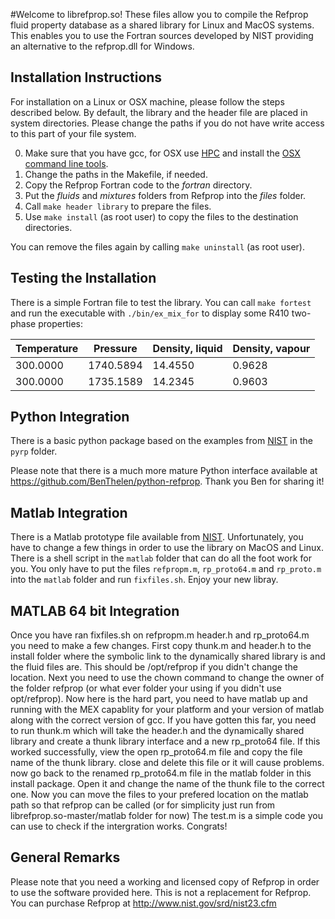 #Welcome to librefprop.so!
These files allow you to compile the Refprop fluid property database as a shared library for Linux and MacOS systems. This enables you to use the Fortran sources developed by NIST providing an alternative to the refprop.dll for Windows. 

## Installation Instructions
For installation on a Linux or OSX machine, please follow the steps described below. By default, the library and the header file are placed in system directories. Please change the paths if you do not have write access to this part of your file system. 

0.  Make sure that you have gcc, for OSX use [HPC](http://hpc.sourceforge.net/) and install the [OSX command line tools](https://developer.apple.com/downloads).
1.  Change the paths in the Makefile, if needed.
2.  Copy the Refprop Fortran code to the *fortran* directory.
3.  Put the *fluids* and *mixtures* folders from Refprop into the *files* folder.
4.  Call `make header library` to prepare the files. 
5.  Use `make install` (as root user) to copy the files to the destination directories.

You can remove the files again by calling `make uninstall` (as root user). 

## Testing the Installation
There is a simple Fortran file to test the library. You can call `make fortest` and run the executable with `./bin/ex_mix_for` to display some R410 two-phase properties:

| Temperature | Pressure  | Density, liquid | Density, vapour |
|-------------|-----------|-----------------|-----------------|
| 300.0000    | 1740.5894 |   14.4550       |   0.9628        |
| 300.0000    | 1735.1589 |   14.2345       |   0.9603        |


## Python Integration
There is a basic python package based on the examples from
[NIST](http://www.boulder.nist.gov/div838/theory/refprop/Frequently_asked_questions.htm#PythonApplications "NIST homepage")
in the `pyrp` folder. 

Please note that there is a much more mature Python interface available at https://github.com/BenThelen/python-refprop. Thank you Ben for sharing it!

## Matlab Integration
There is a Matlab prototype file available from
[NIST](http://www.boulder.nist.gov/div838/theory/refprop/Frequently_asked_questions.htm#MatLabApplications "NIST homepage"). Unfortunately, you have to change a few things in order to use the 
library on MacOS and Linux. There is a shell script in the `matlab` folder that can do all the foot work for you. You only have
to put the files `refpropm.m`, `rp_proto64.m` and `rp_proto.m` into the `matlab` folder and run `fixfiles.sh`. Enjoy your new libray.

## MATLAB 64 bit Integration

Once you have ran fixfiles.sh on refpropm.m header.h and rp_proto64.m you need to make a few changes. First copy thunk.m and header.h to the install folder where the symbolic link to the dynamically shared library is and the fluid files are. This should be /opt/refprop if you didn't change the location. Next you need to use the chown command to change the owner of the folder refprop (or what ever folder your using if you didn't use opt/refprop). Now here is the hard part, you need to have matlab up and running with the MEX capablity for your platform and your version of matlab along with the correct version of gcc. If you have gotten this far, you need to run thunk.m which will take the header.h and the dynamically shared library and create a thunk library interface and a new rp_proto64 file. If this worked successfully, view the open rp_proto64.m file and copy the file name of the thunk library. close and delete this file or it will cause problems. now go back to the renamed rp_proto64.m file in the matlab folder in this install package. Open it and change the name of the thunk file to the correct one. Now you can move the files to your prefered location on the matlab path so that refprop can be called (or for simplicity just run from librefprop.so-master/matlab folder for now) The test.m is a simple code you can use to check if the intergration works. Congrats! 


## General Remarks
Please note that you need a working and licensed copy of Refprop in order to use the software provided here. This is not a replacement for Refprop. You can purchase Refprop at http://www.nist.gov/srd/nist23.cfm
